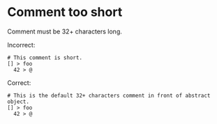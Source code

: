 # Comment too short

Comment must be 32+ characters long.

Incorrect:

```eo
# This comment is short.
[] > foo
  42 > @
```

Correct:

```eo
# This is the default 32+ characters comment in front of abstract object.
[] > foo
  42 > @
```
